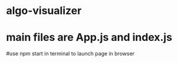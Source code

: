 # algo-visualizer 

# main files are App.js and index.js
#use npm start in terminal to launch page in browser
